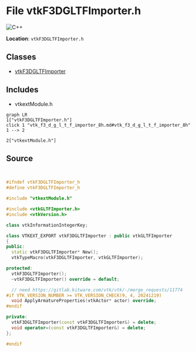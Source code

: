 # File vtkF3DGLTFImporter.h

![][C++]

**Location**: `vtkF3DGLTFImporter.h`





## Classes

* [vtkF3DGLTFImporter](classvtk_f3_d_g_l_t_f_importer.md)

## Includes

* vtkextModule.h


```mermaid
graph LR
1["vtkF3DGLTFImporter.h"]
click 1 "vtk_f3_d_g_l_t_f_importer_8h.md#vtk_f3_d_g_l_t_f_importer_8h"
1 --> 2

2["vtkextModule.h"]

```


## Source


```cpp


#ifndef vtkF3DGLTFImporter_h
#define vtkF3DGLTFImporter_h

#include "vtkextModule.h"

#include <vtkGLTFImporter.h>
#include <vtkVersion.h>

class vtkInformationIntegerKey;

class VTKEXT_EXPORT vtkF3DGLTFImporter : public vtkGLTFImporter
{
public:
  static vtkF3DGLTFImporter* New();
  vtkTypeMacro(vtkF3DGLTFImporter, vtkGLTFImporter);

protected:
  vtkF3DGLTFImporter();
  ~vtkF3DGLTFImporter() override = default;

  // need https://gitlab.kitware.com/vtk/vtk/-/merge_requests/11774
#if VTK_VERSION_NUMBER >= VTK_VERSION_CHECK(9, 4, 20241219)
  void ApplyArmatureProperties(vtkActor* actor) override;
#endif

private:
  vtkF3DGLTFImporter(const vtkF3DGLTFImporter&) = delete;
  void operator=(const vtkF3DGLTFImporter&) = delete;
};

#endif
```


[public]: https://img.shields.io/badge/-public-brightgreen (public)
[static]: https://img.shields.io/badge/-static-lightgrey (static)
[protected]: https://img.shields.io/badge/-protected-yellow (protected)
[private]: https://img.shields.io/badge/-private-red (private)
[C++]: https://img.shields.io/badge/language-C%2B%2B-blue (C++)